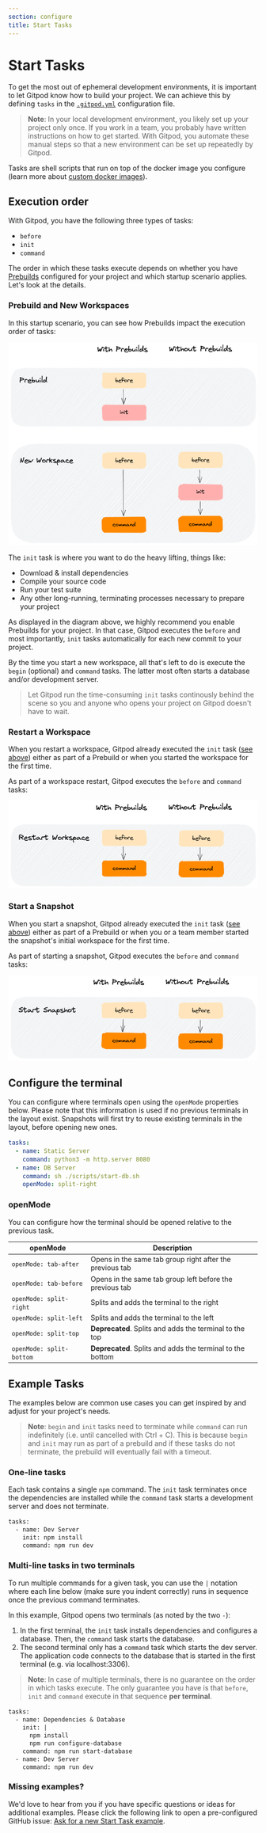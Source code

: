 ```yaml
---
section: configure
title: Start Tasks
---
```


<script context="module">
  export const prerender = true;
</script>

# Start Tasks

<!--
  Source for diagrams: https://excalidraw.com/#json=5291407619129344,vFS4ivsh4R9gDuDtr7c-fw

  ! If you update the diagrams, make sure you replace the above, immutable URL !
-->

To get the most out of ephemeral development environments, it is important to let Gitpod know how to build your project. We can achieve this by defining `tasks` in the [`.gitpod.yml`](/docs/references/gitpod-yml) configuration file.

> **Note**: In your local development environment, you likely set up your project only once. If you work in a team, you probably have written instructions on how to get started. With Gitpod, you automate these manual steps so that a new environment can be set up repeatedly by Gitpod.

Tasks are shell scripts that run on top of the docker image you configure (learn more about [custom docker images](/docs/config-docker)).

## Execution order

With Gitpod, you have the following three types of tasks:

- `before`
- `init`
- `command`

The order in which these tasks execute depends on whether you have [Prebuilds](/docs/prebuilds) configured for your project and which startup scenario applies. Let's look at the details.

### Prebuild and New Workspaces

In this startup scenario, you can see how Prebuilds impact the execution order of tasks:

![Start tasks for Prebuilds & New Workspace](../../../static/images/docs/beta/configure/start-tasks/prebuilds-new-workspace.png)

The `init` task is where you want to do the heavy lifting, things like:

- Download & install dependencies
- Compile your source code
- Run your test suite
- Any other long-running, terminating processes necessary to prepare your project

As displayed in the diagram above, we highly recommend you enable Prebuilds for your project. In that case, Gitpod executes the `before` and most importantly, `init` tasks automatically for each new commit to your project.

By the time you start a new workspace, all that's left to do is execute the `begin` (optional) and `command` tasks. The latter most often starts a database and/or development server.

> Let Gitpod run the time-consuming `init` tasks continously behind the scene so you and anyone who opens your project on Gitpod doesn't have to wait.

### Restart a Workspace

When you restart a workspace, Gitpod already executed the `init` task ([see above](#prebuild-and-new-workspaces)) either as part of a Prebuild or when you started the workspace for the first time.

As part of a workspace restart, Gitpod executes the `before` and `command` tasks:

![Restart a workspace](../../../static/images/docs/beta/configure/start-tasks/restart-workspace.png)

### Start a Snapshot

When you start a snapshot, Gitpod already executed the `init` task ([see above](#prebuild-and-new-workspaces)) either as part of a Prebuild or when you or a team member started the snapshot's initial workspace for the first time.

As part of starting a snapshot, Gitpod executes the `before` and `command` tasks:

![Start a snapshot](../../../static/images/docs/beta/configure/start-tasks/start-snapshot.png)

## Configure the terminal

You can configure where terminals open using the `openMode` properties below.
Please note that this information is used if no previous terminals in the layout exist.
Snapshots will first try to reuse existing terminals in the layout, before opening new ones.

```yaml
tasks:
  - name: Static Server
    command: python3 -m http.server 8080
  - name: DB Server
    command: sh ./scripts/start-db.sh
    openMode: split-right
```

### openMode

You can configure how the terminal should be opened relative to the previous task.

| openMode                 | Description                                                |
| ------------------------ | ---------------------------------------------------------- |
| `openMode: tab-after`    | Opens in the same tab group right after the previous tab   |
| `openMode: tab-before`   | Opens in the same tab group left before the previous tab   |
| `openMode: split-right`  | Splits and adds the terminal to the right                  |
| `openMode: split-left`   | Splits and adds the terminal to the left                   |
| `openMode: split-top`    | **Deprecated**. Splits and adds the terminal to the top    |
| `openMode: split-bottom` | **Deprecated**. Splits and adds the terminal to the bottom |

## Example Tasks

The examples below are common use cases you can get inspired by and adjust for your project's needs.

> **Note**: `begin` and `init` tasks need to terminate while `command` can run indefinitely (i.e. until cancelled with Ctrl + C). This is because `begin` and `init` may run as part of a prebuild and if these tasks do not terminate, the prebuild will eventually fail with a timeout.

### One-line tasks

Each task contains a single `npm` command. The `init` task terminates once the dependencies are installed while the `command` task starts a development server and does not terminate.

```
tasks:
  - name: Dev Server
    init: npm install
    command: npm run dev
```

### Multi-line tasks in two terminals

To run multiple commands for a given task, you can use the `|` notation where each line below (make sure you indent correctly) runs in sequence once the previous command terminates.

In this example, Gitpod opens two terminals (as noted by the two `-`):

1. In the first terminal, the `init` task installs dependencies and configures a database. Then, the `command` task starts the database.
1. The second terminal only has a `command` task which starts the dev server. The application code connects to the database that is started in the first terminal (e.g. via localhost:3306).

> **Note**: In case of multiple terminals, there is no guarantee on the order in which tasks execute. The only guarantee you have is that `before`, `init` and `command` execute in that sequence **per terminal**.

```
tasks:
  - name: Dependencies & Database
    init: |
      npm install
      npm run configure-database
    command: npm run start-database
  - name: Dev Server
    command: npm run dev
```

### Missing examples?

We'd love to hear from you if you have specific questions or ideas for additional examples. Please click the following link to open a pre-configured GitHub issue: [Ask for a new Start Task example](https://github.com/gitpod-io/website/issues/new?title=[Start+Task+Example]&labels=documentation).
